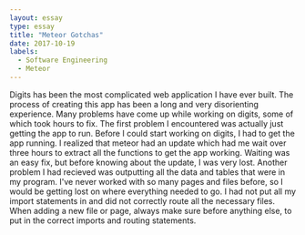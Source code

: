 ```yaml
---
layout: essay
type: essay
title: "Meteor Gotchas"
date: 2017-10-19
labels:
  - Software Engineering
  - Meteor
---
```


Digits has been the most complicated web application I have ever built. The process of creating this app has been 
a long and very disorienting experience. Many problems have come up while working on digits, some of which took hours to fix.
The first problem I encountered was actually just getting the app to run. Before I could start working on digits, I had to get the 
app running. I realized that meteor had an update which had me wait over three hours to extract all the functions to get the app
working. Waiting was an easy fix, but before knowing about the update, I was very lost.
Another problem I had recieved was outputting all the data and tables that were in my program. I've never worked with so many pages
and files before, so I would be getting lost on where everything needed to go. I had not put all my import statements in and did not 
correctly route all the necessary files. When adding a new file or page, always make sure before anything else, to put in the
correct imports and routing statements. 
